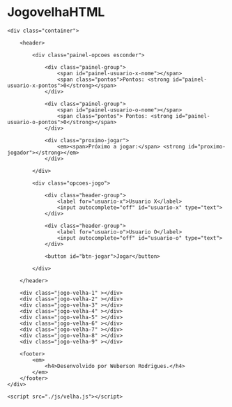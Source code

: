 # JogovelhaHTML
<!DOCTYPE html>
<html lang="en">
<head>
    <meta charset="UTF-8">
    <meta name="viewport" content="width=device-width, initial-scale=1.0">
    <title>Joguinho da velhinha</title>
    <link rel="stylesheet" href="./css/velha.css">
</head>
<body>

    <div class="container">

        <header>

            <div class="painel-opcoes esconder">

                <div class="painel-group">
                    <span id="painel-usuario-x-nome"></span>   
                    <span class="pontos">Pontos: <strong id="painel-usuario-x-pontos">0</strong></span>
                </div>

                <div class="painel-group">
                    <span id="painel-usuario-o-nome"></span>
                    <span class="pontos"> Pontos: <strong id="painel-usuario-o-pontos">0</strong></span>
                </div>

                <div class="proximo-jogar">
                    <em><span>Próximo a jogar:</span> <strong id="proximo-jogador"></strong></em>
                </div>

            </div>

            <div class="opcoes-jogo">
                
                <div class="header-group">
                    <label for="usuario-x">Usuario X</label>
                    <input autocomplete="off" id="usuario-x" type="text">
                </div>
    
                <div class="header-group">
                    <label for="usuario-o">Usuario O</label>
                    <input autocomplete="off" id="usuario-o" type="text">
                </div>

                <button id="btn-jogar">Jogar</button>
   
            </div>
  
        </header>
        
        <div class="jogo-velha-1" ></div>
        <div class="jogo-velha-2" ></div>
        <div class="jogo-velha-3" ></div>
        <div class="jogo-velha-4" ></div>
        <div class="jogo-velha-5" ></div>
        <div class="jogo-velha-6" ></div>
        <div class="jogo-velha-7" ></div>
        <div class="jogo-velha-8" ></div>
        <div class="jogo-velha-9" ></div>

        <footer> 
            <em>
                <h4>Desenvolvido por Weberson Rodrigues.</h4>
            </em> 
        </footer>
    </div>

    <script src="./js/velha.js"></script>
</body>
</html>
